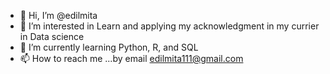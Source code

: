 - 👋 Hi, I’m @edilmita
- 👀 I’m interested in Learn and applying my acknowledgment in my currier in Data science 
- 🌱 I’m currently learning Python, R, and SQL
- 📫 How to reach me ...by email edilmita111@gmail.com

<!---
edilmita/edilmita is a ✨ special ✨ repository because its `README.md` (this file) appears on your GitHub profile.
You can click the Preview link to take a look at your changes.
--->
